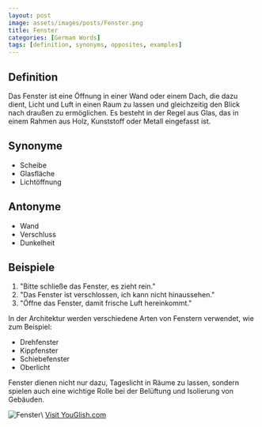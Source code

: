 ```yaml
---
layout: post
image: assets/images/posts/Fenster.png
title: Fenster
categories: [German Words]
tags: [definition, synonyms, opposites, examples]
---
```


## Definition
Das Fenster ist eine Öffnung in einer Wand oder einem Dach, die dazu dient, Licht und Luft in einen Raum zu lassen und gleichzeitig den Blick nach draußen zu ermöglichen. Es besteht in der Regel aus Glas, das in einem Rahmen aus Holz, Kunststoff oder Metall eingefasst ist.

## Synonyme
- Scheibe
- Glasfläche
- Lichtöffnung

## Antonyme
- Wand
- Verschluss
- Dunkelheit

## Beispiele
1. "Bitte schließe das Fenster, es zieht rein." 
2. "Das Fenster ist verschlossen, ich kann nicht hinaussehen."
3. "Öffne das Fenster, damit frische Luft hereinkommt."

In der Architektur werden verschiedene Arten von Fenstern verwendet, wie zum Beispiel:

- Drehfenster
- Kippfenster
- Schiebefenster
- Oberlicht

Fenster dienen nicht nur dazu, Tageslicht in Räume zu lassen, sondern spielen auch eine wichtige Rolle bei der Belüftung und Isolierung von Gebäuden.

![Fenster](https://example.com/fenster.jpg)\ <a id="yg-widget-0" class="youglish-widget" data-query="Fenster" data-lang="german" data-components="8412" data-auto-start="0" data-bkg-color="theme_light" data-title="How%20to%20pronounce%20Fenster%20in%20German"  rel="nofollow" href="https://youglish.com">Visit YouGlish.com</a><script async src="https://youglish.com/public/emb/widget.js" charset="utf-8"></script>